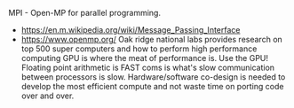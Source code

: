 MPI - Open-MP for parallel programming.
- https://en.m.wikipedia.org/wiki/Message_Passing_Interface
- https://www.openmp.org/
Oak ridge national labs provides research on top 500 super computers and how to perform high performance computing
GPU is where the meat of performance is. Use the GPU!
Floating point arithmetic is FAST coms is what's slow communication between processors is slow.
Hardware/software co-design is needed to develop the most efficient compute and not waste time on porting code over and over.

